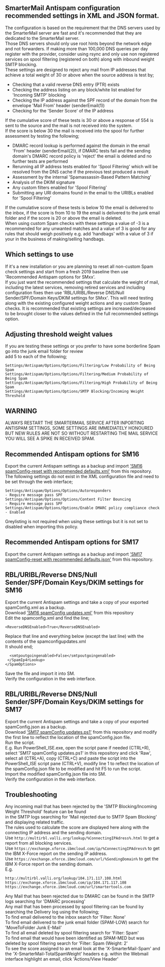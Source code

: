 ## SmarterMail Antispam configuration recommended settings in XML and JSON format.
The configuration is based on the requirement that the DNS servers used by the SmarterMail server are fast and it's recommended that they are dedicated to the SmarterMail server.  
Those DNS servers should only use root hints beyond the network edge and not forwarders.
If making more than 100,000 DNS queries per day register with the provider, consider using rsync and only use
non registered services on spool filtering (registered on both) along with inbound weight SMTP blocking.  
These settings are designed to reject any mail from IP addresses that achieve a total weight of 30 or above
when the source address is test by;
- Checking that a valid reverse DNS entry (PTR) exists
- Checking the address listing on any block/white list enabled for 'Incoming SMTP' blocking
- Checking the IP address against the SPF record of the domain from the envelope 'Mail From' header (senderEmail(1))
- Checking for the 'Sender Score' of the IP address  

If the cumulative score of these tests is 30 or above a response of 554 is sent to the source and the mail is not received into the  system.  
If the score is below 30 the mail is received into the spool for further assessment by testing the following;
- DMARC record lookup is performed against the domain in the email 'From' header (senderEmail(2)), if DMARC tests fail and the sending  domain's DMARC record policy is 'reject' the email is deleted and no further tests are performed
- Rerunning all IP address tests enabled for 'Spool Filtering' which will be resolved from the DNS cache if the previous test produced a result
- Assessment by the internal 'Spamassassin-Based Pattern Matching'
- Analysis of the DKIM signature
- Any custom filters enabled for 'Spool Filtering'
- Submitting any URI domains found in the email to the URIBLs enabled for 'Spool Filtering'

If the cumulative score of these tests is below 10 the email is delivered to the inbox, if the score is from 10 to 19 the email is delivered to the junk email folder and if the score is 20 or above the email is deleted.  
When using custom Spam checks with these settings a value of -3 is a recommended for any unwanted matches and a value of 3 is good for any rules that should weigh positively e.g. add 'handbags' with a value of 3 if your in the business of making/selling handbags.  

## Which settings to use
If it's a new installation or you are planning to reset all non-custom Spam check settings and start from a fresh 2019 baseline then use 'Recommended Antispam options for SMxx'.  
If you just want the recommended settings that calculate the weight of mail, including the latest services, removing retired services and including configuration fixes then use 'RBL/URIBL/Reverse DNS/Null Sender/SPF/Domain Keys/DKIM settings for SMxx'. This will need testing along with the existing configured weight actions and any custom Spam checks. It is recommended that existing settings are increased/decreased to be brought closer to the values defined in the full recommended settings option.

## Adjusting threshold weight values
If you are testing these settings or you prefer to have some borderline Spam go into the junk email folder for review  
add 5 to each of the following;
```
Settings/Antispam/Options/Options/Filtering/Low Probability of Being Spam  
Settings/Antispam/Options/Options/Filtering/Medium Probability of Being Spam  
Settings/Antispam/Options/Options/Filtering/High Probability of Being Spam  
Settings/Antispam/Options/Options/SMTP Blocking/Incoming Weight Threshold
```
## WARNING

ALWAYS RESTART THE SMARTERMAIL SERVICE AFTER INPORTING ANTISPAM SETTINGS, SOME SETTINGS ARE IMMEDIATELY HONOURED BUT NEW RULES ARE NOT SO WITHOUT RESTARTING THE MAIL SERVICE YOU WILL SEE A SPIKE IN RECEIVED SPAM.

## Recommended Antispam options for SM16
Export the current Antispam settings as a backup and import ['SM16 spamConfig-reset with recommended defaults.xml'](https://github.com/SteveUnderScoreN/SMSpamConfig/archive/master.zip) from this repository.  
The following settings do not exist in the XML configuration file and need to be set through the web interface;  
```
Settings/Antispam/Options/Options/Autoresponders                       - Require message pass SPF  
Settings/Antispam/Options/Options/Content Filter Bouncing              - Require message pass SPF  
Settings/Antispam/Options/Options/Enable DMARC policy compliance check - Enabled  
```
Greylisting is not required when using these settings but it is not set to disabled when importing this policy.

## Recommended Antispam options for SM17
Export the current Antispam settings as a backup and import ['SM17 spamConfig-reset with recommended defaults.json'](https://github.com/SteveUnderScoreN/SMSpamConfig/archive/master.zip) from this repository.  

## RBL/URIBL/Reverse DNS/Null Sender/SPF/Domain Keys/DKIM settings for SM16
Export the current Antispam settings and take a copy of your exported spamConfig.xml as a backup.  
Download ['SM16 spamConfig updates.xml'](https://github.com/SteveUnderScoreN/SMSpamConfig/archive/master.zip) from this repository  
Edit the spamconfig.xml and find the line;  
```
<ReverseDNSEnabled>True</ReverseDNSEnabled>
```  
Replace that line and everything below (except the last line) with the contents of the spamconfigupdates.xml  
It should end;  
```
  <smtpoutgoingenabled>False</smtpoutgoingenabled>
 </SpamIp4rLookup>
</SpamOptions>
```  
Save the file and import it into SM.  
Verify the configuration in the web interface.

## RBL/URIBL/Reverse DNS/Null Sender/SPF/Domain Keys/DKIM settings for SM17
Export the current Antispam settings and take a copy of your exported spamConfig.json as a backup.  
Download ['SM17 spamConfig updates.ps1'](https://github.com/SteveUnderScoreN/SMSpamConfig/archive/master.zip) from this repository and modify the first line to reflect the location of the spamConfig.json file.  
Run the script.  
E.g. Run PowerShell_ISE.exe, open the script pane if needed (CTRL+R), select 'SM17 spamConfig updates.ps1' in this repository and click 'Raw', select all (CTRL+A), copy (CTRL+C) and paste the script into the PowerShell_ISE script pane (CTRL+V), modify line 1 to reflect the location of the spamConfig.json file to be modified and hit F5 to run the script.  
Import the modified spamConfig.json file into SM.  
Verify the configuration in the web interface. 

## Troubleshooting
Any incoming mail that has been rejected by the 'SMTP Blocking/Incoming Weight Threshold' feature can be found  
in the SMTP logs searching for 'Mail rejected due to SMTP Spam Blocking' and displaying related traffic.  
The rules used to calculate the score are displayed here along with the connecting IP address and the sending domain.  
Use ```http://multirbl.valli.org/lookup/%ConnectingIPAdress%.html``` to get a report from all blocking services.  
Use ```https://exchange.xforce.ibmcloud.com/ip/%ConnectingIPAdress%``` to get the IBM X-Force report on the sending IP address.  
Use ```https://exchange.xforce.ibmcloud.com/url/%SendingDomain%``` to get the IBM X-Force report on the sending domain.  
E.g.  
```
http://multirbl.valli.org/lookup/104.171.117.108.html
https://exchange.xforce.ibmcloud.com/ip/104.171.117.108
https://exchange.xforce.ibmcloud.com/url/smartertools.com
````
Any Mail that has been rejected due to DMARC can be found in the SMTP logs searching for 'DMARC processing'  
Any mail that has been processed by spool filtering can be found by searching the Delivery log using the following;  
  To find email delivered to the inbox search for 'Filter: None'  
  To find email delivered to the junk email folder (SPAM-LOW) search for 'MoveToFolder Junk E-Mail'  
  To find all email deleted by spool filtering search for 'Filter: Spam'  
  To find email that would have been identified as SPAM-MED but was deleted by spool filtering search for 'Filter: Spam (Weight: 2'  
To see the score assigned to an email look at the 'X-SmarterMail-Spam' and the 'X-SmarterMail-TotalSpamWeight' headers e.g. within the Webmail interface highlight an email, click 'Actions/View Header'
